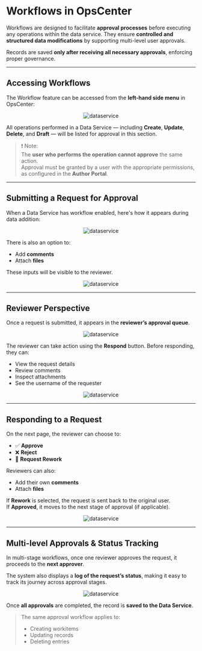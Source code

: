 # Workflows in OpsCenter

Workflows are designed to facilitate **approval processes** before executing any operations within the data service. They ensure **controlled and structured data modifications** by supporting multi-level user approvals.

Records are saved **only after receiving all necessary approvals**, enforcing proper governance.

---

## Accessing Workflows

The Workflow feature can be accessed from the **left-hand side menu** in OpsCenter:

<p align="center">
  <img src="/app/assets/docs/images/OPSWF1.png" alt="dataservice">
</p>

All operations performed in a Data Service — including **Create**, **Update**, **Delete**, and **Draft** — will be listed for approval in this section.

> ❗ Note:  
> The **user who performs the operation cannot approve** the same action.  
> Approval must be granted by a user with the appropriate permissions, as configured in the **Author Portal**.

---

## Submitting a Request for Approval

When a Data Service has workflow enabled, here's how it appears during data addition:

<p align="center">
  <img src="/app/assets/docs/images/OPSWF2.png" alt="dataservice">
</p>

There is also an option to:

- Add **comments**
- Attach **files**

These inputs will be visible to the reviewer.

<p align="center">
  <img src="/app/assets/docs/images/OPSWF3.png" alt="dataservice">
</p>

---

## Reviewer Perspective

Once a request is submitted, it appears in the **reviewer’s approval queue**.

<p align="center">
  <img src="/app/assets/docs/images/OPSWF4.png" alt="dataservice">
</p>

The reviewer can take action using the **Respond** button. Before responding, they can:

- View the request details
- Review comments
- Inspect attachments
- See the username of the requester

<p align="center">
  <img src="/app/assets/docs/images/OPSWF5.png" alt="dataservice">
</p>

---

## Responding to a Request

On the next page, the reviewer can choose to:

- ✅ **Approve**
- ❌ **Reject**
- 🔄 **Request Rework**

Reviewers can also:

- Add their own **comments**
- Attach **files**

If **Rework** is selected, the request is sent back to the original user.  
If **Approved**, it moves to the next stage of approval (if applicable).

<p align="center">
  <img src="/app/assets/docs/images/OPSWF6.png" alt="dataservice">
</p>

---

## Multi-level Approvals & Status Tracking

In multi-stage workflows, once one reviewer approves the request, it proceeds to the **next approver**.

The system also displays a **log of the request’s status**, making it easy to track its journey across approval stages.

<p align="center">
  <img src="/app/assets/docs/images/OPSWF7.png" alt="dataservice">
</p>

Once **all approvals** are completed, the record is **saved to the Data Service**.

> The same approval workflow applies to:
> - Creating workitems
> - Updating records
> - Deleting entries

